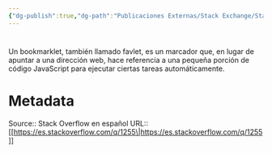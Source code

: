 ```yaml
---
{"dg-publish":true,"dg-path":"Publicaciones Externas/Stack Exchange/Stack Overflow en español/es.stackoverflow.com-1255.md","permalink":"/publicaciones-externas/stack-exchange/stack-overflow-en-espanol/es-stackoverflow-com-1255/","hide":true,"noteIcon":"\"0\"","created":"2024-04-03T12:49:10.417-06:00","updated":"2024-04-05T16:43:48.350-06:00"}
---
```


# 

Un bookmarklet, también llamado favlet, es un marcador que, en lugar de apuntar a una dirección web, hace referencia a una pequeña porción de código JavaScript para ejecutar ciertas tareas  automáticamente.

# Metadata
Source:: Stack Overflow en español
URL:: [[https://es.stackoverflow.com/q/1255\|https://es.stackoverflow.com/q/1255]]

